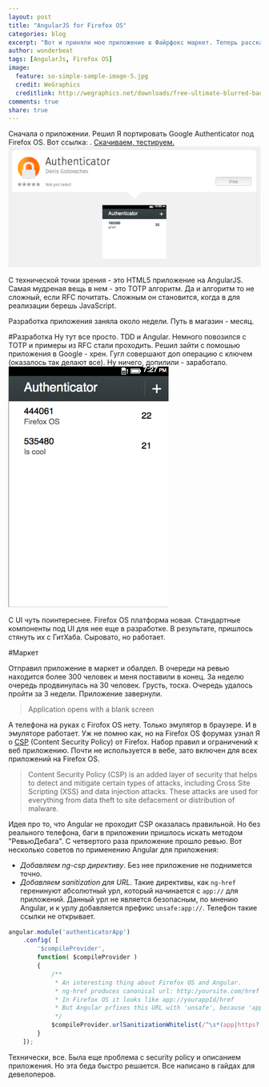 ```yaml
---
layout: post
title: "AngularJS for Firefox OS"
categories: blog
excerpt: "Вот и приняли мое приложение в Файрфокс маркет. Теперь расскажу о подводных камнях."
author: wonderbeat
tags: [AngularJs, Firefox OS]
image:
  feature: so-simple-sample-image-5.jpg
  credit: WeGraphics
  creditlink: http://wegraphics.net/downloads/free-ultimate-blurred-background-pack/
comments: true
share: true
---
```



Сначала о приложении. Решил Я портировать Google Authenticator под Firefox OS.
Вот ссылка: . [Скачиваем, тестируем.](https://marketplace.firefox.com/app/authenticator-1/)
![Application in Firefox OS Market](/images/authenticator/market.png)

С технической точки зрения - это HTML5 приложение на AngularJS. Самая мудреная вещь в нем - это TOTP алгоритм.
Да и алгоритм то не сложный, если RFC почитать. Сложным он становится, когда в для реализации берешь JavaScript.

Разработка приложения заняла около недели. Путь в магазин - месяц.

#Разработка
Ну тут все просто. TDD и Angular. Немного повозился с TOTP и примеры из RFC стали проходить. Решил зайти с помошью приложения в Google - хрен. Гугл совершают доп операцию с ключем (оказалось так делают все). Ну ничего, допилили - заработало.  
![Application homescreen](/images/authenticator/application.png)

С UI чуть поинтереснее. Firefox OS платформа новая. Стандартные компоненты под UI для нее еще в разработке. В результате, пришлось стянуть их с ГитХаба. Сыровато, но работает.

#Маркет

Отправил приложение в маркет и обалдел. В очереди на ревью находится более 300 человек и меня поставили в конец.
За неделю очередь продвинулась на 30 человек. Грусть, тоска. Очередь удалось пройти за 3 недели.
Приложение завернули.

> Application opens with a blank screen

А телефона на руках с Firofox OS нету. Только эмулятор в браузере. И в эмуляторе работает.
Уж не помню как, но на Firefox OS форумах узнал Я о [CSP](https://developer.mozilla.org/en-US/docs/Security/CSP) (Content Security Policy) от Firefox. Набор правил и ограничений к веб приложению. Почти не используется в вебе, зато включен для всех приложений на Firefox OS.

>Content Security Policy (CSP) is an added layer of security that helps to detect and mitigate certain types of attacks, including Cross Site Scripting (XSS) and data injection attacks. These attacks are used for everything from data theft to site defacement or distribution of malware.

Идея про то, что Angular не проходит CSP оказалась правильной. Но без реального телефона, баги в приложении пришлось искать методом "РевьюДебага". С четвертого раза приложение прошло ревью.
Вот несколько советов по применению Angular для приложения:

* *Добавляем ng-csp директиву*. Без нее приложение не поднимется точно.
* *Добавляем sanitization для URL*. Такие директивы, как `ng-href` геренинуют абсолютный урл, который начинается с `app://` для приложений. Данный урл не является безопасным, по мнению Angular, и к урлу добавляется префикс `unsafe:app://`. Телефон такие ссылки не открывает.

~~~ js
angular.module('authenticatorApp')
    .config( [
        '$compileProvider',
        function( $compileProvider )
        {
            /**
             * An interesting thing about Firefox OS and Angular.
             * ng-href produces canonical url: http:/yoursite.com/href
             * In Firefox OS it looks like app://yourappId/href
             * But Angular prfixes this URL with 'unsafe', because 'app' protocol is unknown.
             */
            $compileProvider.urlSanitizationWhitelist(/^\s*(app|https?|ftp|mailto|chrome-extension):/);
        }
    ]);
~~~

Технически, все.
Была еще проблема с security policy и описанием приложения. Но эта беда быстро решается. Все написано в гайдах для девелоперов.
